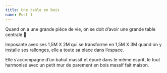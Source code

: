 ```yaml
---
title: Une table en bois
name: Post 1
---
```


Quand on a une grande pièce de vie, on se doit d’avoir une grande table centrale 🙂

Imposante avec ses 1,5M X 2M qui se transforme en 1,5M X 3M quand on y installe ses rallonges, elle a toute sa place dans l’espace.

Elle s’accompagne d’un bahut massif et épuré dans le même esprit, le tout harmonisé avec un petit mur de parement en bois massif fait maison.
